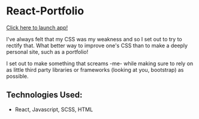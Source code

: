 # React-Portfolio

[Click here to launch app!](https://trongwins.com/)

I've always felt that my CSS was my weakness and so I set out to try to rectify that. What better way to improve one's CSS than to make a deeply personal site, such as a portfolio!

I set out to make something that screams -me- while making sure to rely on as little third party libraries or frameworks (looking at you, bootstrap) as possible.

## Technologies Used:

- React, Javascript, SCSS, HTML
